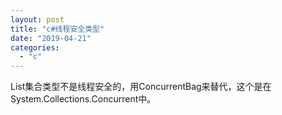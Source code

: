 ```yaml
---
layout: post
title: "c#线程安全类型"
date: "2019-04-21"
categories: 
  - "c"
---
```


List集合类型不是线程安全的，用ConcurrentBag来替代，这个是在System.Collections.Concurrent中。
